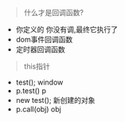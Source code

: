 >什么才是回调函数?
+ 你定义的 你没有调,最终它执行了
+ dom事件回调函数
+ 定时器回调函数

>this指针
+ test(); window
+ p.test() p
+ new test(); 新创建的对象
+ p.call(obj)  obj